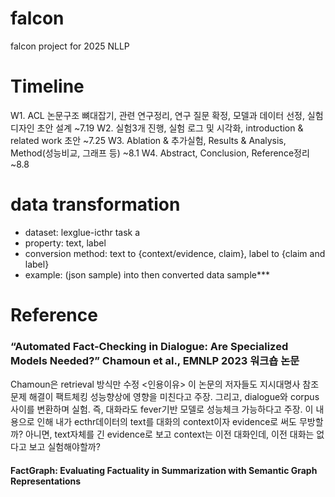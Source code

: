 # falcon
falcon project for 2025 NLLP

# Timeline
W1. ACL 논문구조 뼈대잡기, 관련 연구정리, 연구 질문 확정, 모델과 데이터 선정, 실험 디자인 초안 설계 ~7.19
W2. 실험3개 진행, 실험 로그 및 시각화, introduction & related work 초안 ~7.25
W3. Ablation & 추가실험, Results & Analysis, Method(성능비교, 그래프 등) ~8.1
W4. Abstract, Conclusion, Reference정리 ~8.8

# data transformation
- dataset: lexglue-icthr task a
- property: text, label
- conversion method: text to {context/evidence, claim}, label to {claim and label}
- example:
 (json sample) into then converted data sample***

# Reference
  ### “Automated Fact-Checking in Dialogue: Are Specialized Models Needed?” Chamoun et al., EMNLP 2023 워크숍 논문
  Chamoun은 retrieval 방식만 수정
  <인용이유> 이 논문의 저자들도 지시대명사 참조문제 해결이 팩트체킹 성능향상에 영향을 미친다고 주장. 그리고, dialogue와 corpus 사이를 변환하며 실험. 즉, 대화라도 fever기반 모델로 성능체크 가능하다고 주장. 이 내용으로 인해 내가 ecthr데이터의 text를 대화의 context이자 evidence로 써도 무방할까? 아니면, text자체를 긴 evidence로 보고 context는 이전 대화인데, 이전 대화는 없다고 보고 실험해야할까?

  #### FactGraph: Evaluating Factuality in Summarization with Semantic Graph Representations
  
